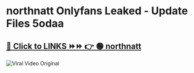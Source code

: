 
 # northnatt Onlyfans Leaked - Update Files 5odaa

## <h2><a href="https://clipsfans.com/northnatt&ref=git">🔗 Click to LINKS ⏩⏩ 👉 🟢 northnatt </a></h2>

<a href="https://clipsfans.com/northnatt&ref=git" rel="nofollow" data-target="animated-image.originalLink"><img src="https://i.ibb.co.com/xMMVF88/686577567.gif" alt="Viral Video Original" style="max-width: 100%; display: inline-block;" data-target="animated-image.originalImage"></a>

